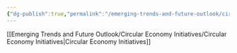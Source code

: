 ```yaml
---
{"dg-publish":true,"permalink":"/emerging-trends-and-future-outlook/circular-economy-initiatives/second-life-battery-applications/"}
---
```


[[Emerging Trends and Future Outlook/Circular Economy Initiatives/Circular Economy Initiatives\|Circular Economy Initiatives]]
